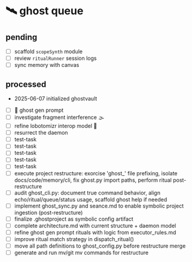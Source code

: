 # 🛰️ ghost queue

## pending
- [ ] scaffold `scopeSynth` module
- [ ] review `ritualRunner` session logs
- [ ] sync memory with canvas

## processed
- 2025-06-07 initialized ghostvault
- [ ] 📡 ghost gen prompt
- [ ] investigate fragment interference 🌫️
- [ ] refine lobotomizr interop model 🧷
- [ ] resurrect the daemon
- [ ] test-task
- [ ] test-task
- [ ] test-task
- [ ] test-task
- [ ] test-task
- [ ] execute project restructure: exorcise 'ghost_' file prefixing, isolate docs/code/memory/cli, fix ghost.py import paths, perform ritual post-restructure
- [ ] audit ghost_cli.py: document true command behavior, align echo/ritual/queue/status usage, scaffold ghost help if needed
- [ ] implement ghost_sync.py and seance.md to enable symbolic project ingestion (post-restructure)
- [ ] finalize .ghostproject as symbolic config artifact
- [ ] complete architecture.md with current structure + daemon model
- [ ] refine ghost gen prompt rituals with logic from executor_rules.md
- [ ] improve ritual match strategy in dispatch_ritual()
- [ ] move all path definitions to ghost_config.py before restructure merge
- [ ] generate and run mv/git mv commands for restructure
